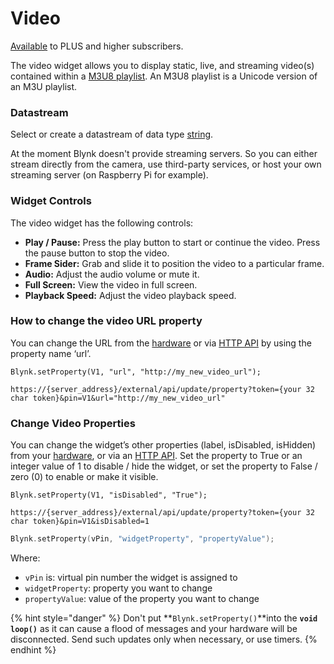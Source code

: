 # Video

[Available](https://docs.blynk.io/en/blynk.console/widgets-console) to PLUS and higher subscribers.

The video widget allows you to display static, live, and streaming video(s) contained within a [M3U8 playlist](https://www.rfc-editor.org/rfc/rfc8216.html).  An M3U8 playlist is a Unicode version of an M3U playlist. &#x20;

### Datastream

Select or create a datastream of data type [string](https://docs.blynk.io/en/blynk.console/templates/datastreams/datastreams-common-settings/data-type).

At the moment Blynk doesn't provide streaming servers. So you can either stream directly from the camera, use third-party services, or host your own streaming server (on Raspberry Pi for example).

### Widget Controls

The video widget has the following controls:

* **Play / Pause:**  Press the play button to start or continue the video.  Press the pause button to stop the video. &#x20;
* **Frame Sider:**  Grab and slide it to position the video to a particular frame. &#x20;
* **Audio:** Adjust the audio volume or mute it.&#x20;
* **Full Screen:**  View the video in full screen.&#x20;
* **Playback Speed:**  Adjust the video playback speed. &#x20;

### How to change the video URL property

You can change the URL from the [hardware](https://docs.blynk.io/en/blynk.apps/widgets-app/button#change-button-properties) or via [HTTP API](https://docs.blynk.io/en/blynk.cloud/update-property) by using the property name ‘url’.

```
Blynk.setProperty(V1, "url", "http://my_new_video_url");
```

```
https://{server_address}/external/api/update/property?token={your 32 char token}&pin=V1&url="http://my_new_video_url"
```

### Change Video Properties

You can change the widget’s other properties (label, isDisabled, isHidden) from your [hardware](../../blynk.edgent-firmware-api/widget-properties.md), or via an [HTTP API](../../blynk.cloud/update-property.md).   Set the property to True or an integer value of 1 to disable / hide the widget, or set the property to False / zero (0) to enable or make it visible. &#x20;

```
Blynk.setProperty(V1, "isDisabled", "True");
```

```
https://{server_address}/external/api/update/property?token={your 32 char token}&pin=V1&isDisabled=1
```

```cpp
Blynk.setProperty(vPin, "widgetProperty", "propertyValue"); 
```

Where:&#x20;

* `vPin` is: virtual pin number the widget is assigned to
* `widgetProperty`: property you want to change
* `propertyValue`: value of the property you want to change

{% hint style="danger" %}
Don't put **`Blynk.setProperty()`**into the **`void loop()`** as it can cause a flood of messages and your hardware will be disconnected. Send such updates only when necessary, or use timers.
{% endhint %}
